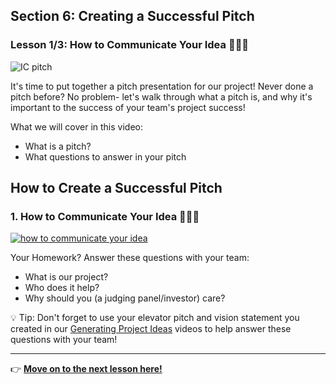 ## Section 6: Creating a Successful Pitch
### Lesson 1/3: How to Communicate Your Idea 👩🏼‍🏫

![IC pitch](https://user-images.githubusercontent.com/18564645/134086558-45f4781e-c46d-407d-bbe9-ac4f17024f7d.png)

It's time to put together a pitch presentation for our project! Never done a pitch before? No problem- let's walk through what a pitch is, and why it's important to the success of your team's project success!

What we will cover in this video: 

- What is a pitch?
- What questions to answer in your pitch

## How to Create a Successful Pitch 

### 1. How to Communicate Your Idea 👩🏼‍🏫

[![how to communicate your idea](https://user-images.githubusercontent.com/18564645/134087123-7463c8ee-d8a2-4f63-b2bc-38f3a04c62a7.png)](https://youtu.be/xRA8whU6omI "How to Communicate Your Idea")

Your Homework? Answer these questions with your team:
 
- What is our project?
- Who does it help?
- Why should you (a judging panel/investor) care?
 
💡 Tip: Don't forget to use your elevator pitch and vision statement you created in our [Generating Project Ideas](https://github.com/microsoft/ImagineCup/tree/main/3-Generating-Project-Ideas) videos to help answer these questions with your team!

---

👉  [**Move on to the next lesson here!**](../../6-Successful-Pitch/2.Pitching-as-a-Team/README.md) 
